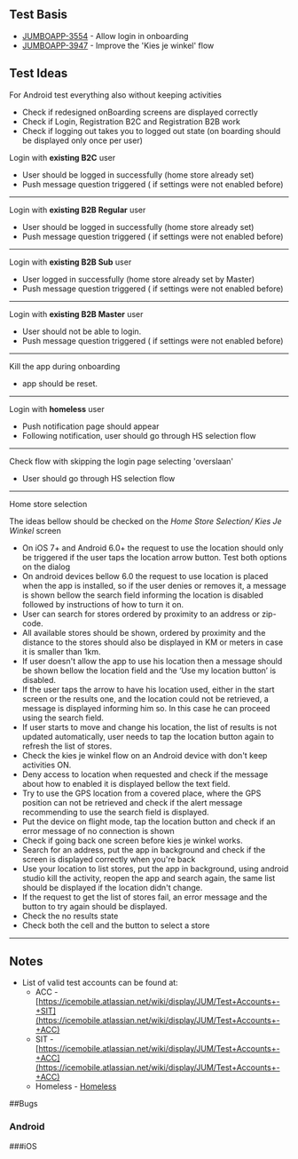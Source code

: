 ## Test Basis
* [JUMBOAPP-3554](https://icemobile.atlassian.net/browse/JUMBOAPP-3554) - Allow login in onboarding
* [JUMBOAPP-3947](https://icemobile.atlassian.net/browse/JUMBOAPP-3947) - Improve the 'Kies je winkel' flow

## Test Ideas
For Android test everything also without keeping activities


- Check if redesigned onBoarding screens are displayed correctly 
- Check if Login, Registration B2C and Registration B2B work
- Check if logging out takes you to logged out state (on boarding should be displayed only once per user) 

Login with **existing B2C** user

* User should be logged in successfully (home store already set)
* Push message question triggered ( if settings were not enabled before)

***	

Login with **existing B2B Regular** user

* User should be logged in successfully (home store already set)
* Push message question triggered ( if settings were not enabled before)

***	

Login with **existing B2B Sub** user

* User logged in successfully (home store already set by Master)
* Push message question triggered ( if settings were not enabled before)


***
	
Login with **existing B2B Master** user

* User should not be able to login.
* Push message question triggered ( if settings were not enabled before)

***
	
Kill the app during onboarding

* app should be reset.

***	

Login with **homeless** user

* Push notification page should appear
* Following notification, user should go through HS selection flow

***	

Check flow with skipping the login page selecting 'overslaan' 

* User should go through HS selection flow

***	

Home store selection

The ideas bellow should be checked on the *Home Store Selection/ Kies Je Winkel* screen

* On iOS 7+ and Android 6.0+ the request to use the location should only be triggered if the user taps the location arrow button. Test both options on the dialog 
* On android devices bellow 6.0 the request to use location is placed when the app is installed, so if the user denies or removes it,  a message is shown bellow the search field informing the location is disabled followed by instructions of how to turn it on.
* User can search for stores ordered by proximity to an address or zip-code.
* All available stores should be shown, ordered by proximity and the distance to the stores should also be displayed in KM or meters in case it is smaller than 1km.
* If user doesn't allow the app to use his location then a message should be shown bellow the location field and the ‘Use my location button’ is disabled. 
* If the user taps the arrow to have his location used, either in the start screen or the results one, and the location could not be retrieved, a message is displayed informing him so. In this case he can proceed using the	search field. 
* If user starts to move and change his location, the list of results is not updated automatically, user needs to tap the location button again to refresh the list of stores.
* Check the kies je winkel flow on an Android device with don't keep activities ON. 
* Deny access to location when requested and check if the message about how to enabled it is displayed bellow the text field.
* Try to use the GPS location from a covered place, where the GPS position can not be retrieved and check if the alert message recommending to use the search field is displayed.
* Put the device on flight mode, tap the location button and check if an error message of no connection is shown
* Check if going back one screen before kies je winkel works.
* Search for an address, put the app in background and check if the screen is displayed correctly when you're back
* Use your location to list stores, put the app in background, using android studio kill the activity, reopen the app and search again, the same list should be displayed if the location didn't change. 
* If the request to get the list of stores fail, an error message and the button to try again should be displayed.
* Check the no results state
* Check both the cell and the button to select a store

***

## Notes

- List of valid test accounts can be found at: 
	- ACC - [https://icemobile.atlassian.net/wiki/display/JUM/Test+Accounts+-+SIT](https://icemobile.atlassian.net/wiki/display/JUM/Test+Accounts+-+ACC)
	- SIT - [https://icemobile.atlassian.net/wiki/display/JUM/Test+Accounts+-+ACC](https://icemobile.atlassian.net/wiki/display/JUM/Test+Accounts+-+ACC)	
	- Homeless - [Homeless](https://icemobile.atlassian.net/wiki/display/JUM/Homeless+users%2C+Collections%2C+Multipack%2C+Service+Code%2C+Allergents)

	
##Bugs

### Android

###iOS	
